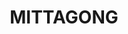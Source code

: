 ---
lastmod: '2025-04-06T06:05:20+00:00'
latitude: -34.347195
layout: suburb
longitude: 150.342214
postcode: '2575'
state: NSW
title: MITTAGONG
url: /nsw/mittagong/
---